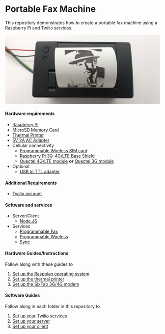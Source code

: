 
# Portable Fax Machine
This repository demonstrates how to create a portable fax machine using a Raspberry Pi and Twilio services.

![Portable Printer](images/portable-printer.jpg)

#### Hardware requirements
*  [Raspberry Pi](https://www.amazon.com/gp/product/B07BC6WH7V/ref=oh_aui_detailpage_o08_s00?ie=UTF8&psc=1)
* [MicroSD Memory Card](https://www.amazon.com/gp/product/B06XWN9Q99/ref=oh_aui_detailpage_o06_s00?ie=UTF8&psc=1)
* [Thermal Printer](https://www.amazon.com/Adafruit-Thermal-Receipt-Printer-ADA597/dp/B00XW2K422/ref=sr_1_3?s=electronics&ie=UTF8&qid=1522874141&sr=1-3&keywords=thermal+printer+adafruit)
* [5V 2A AC Adapter](https://www.amazon.com/Mount-Adapters-2000mA-switching-supply/dp/B0137K4WGW)
* Cellular connectivity
	* [Programmable Wireless SIM card](https://www.twilio.com/console/wireless/orders/new)
	* [Raspberry Pi 3G-4G/LTE Base Shield](http://sixfab.com/product/raspberry-pi-3g-4glte-base-shield-v2/)
	* [Quectel 4G/LTE module](http://sixfab.com/product/quectel-ec25-mini-pcle-4glte-module/) **or** [Quectel 3G module](http://sixfab.com/product/quectel-uc20-mini-pcle-3g-module/)
* Optional
	* [USB to TTL adapter](https://www.amazon.com/gp/product/B075N82CDL/ref=oh_aui_detailpage_o05_s00?ie=UTF8&psc=1)

#### Additional Requirements
* [Twilio account](https://www.twilio.com/try-twilio)

#### Software and services
* Server/Client
	* [Node.JS](https://nodejs.org/en/)
* Services
	* [Programmable Fax](https://www.twilio.com/fax)
	* [Programmable Wireless](https://www.twilio.com/wireless)
	* [Sync](https://www.twilio.com/sync)

#### Hardware Guides/Instructions
Follow along with these guides to
1. [Set up the Raspbian operating system](http://thisdavej.com/beginners-guide-to-installing-node-js-on-a-raspberry-pi/)
2. [Set up the thermal printer](https://learn.adafruit.com/networked-thermal-printer-using-cups-and-raspberry-pi/overview)
3. [Set up the SixFab 3G/4G modem](http://sixfab.com/updated-tutorial-3-make-a-ppp-internet-connection-with-3g-4glte-shields-on-raspberry-pi/)

#### Software Guides
Follow along in each folder in this repository to
1. [Set up your Twilio services](/runtime)
2. [Set up your server](/server)
3. [Set up your client](/pi)
